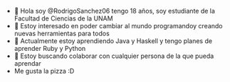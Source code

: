 - 👋 Hola soy @RodrigoSanchez06 tengo 18 años, soy estudiante de la Facultad de Ciencias de la UNAM
- 👀 Estoy interesado en poder cambiar al mundo programandoy creando nuevas herramientas para todos
- 🌱 Actualmente estoy aprendiendo Java y Haskell y tengo planes de aprender Ruby y Python 
- 💞️ Estoy buscando colaborar con cualquier persona de la que pueda aprendar
- Me gusta la pizza :D
